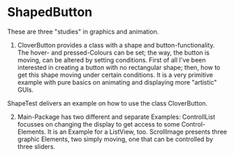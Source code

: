 # ShapedButton
These are three "studies" in graphics and animation.

1. CloverButton provides a class with a shape and button-functionality.
The hover- and pressed-Colours can be set; the way, the button is moving, can be altered by setting conditions.
First of all I've been interested in creating a button with no rectangular shape; 
then, how to get this shape moving under certain conditions.
It is a very primitive example with pure basics on animating and displaying more "artistic" GUIs.

ShapeTest delivers an example on how to use the class CloverButton.

2. Main-Package has two different and separate Examples:
ControllList focusses on changing the display to get access to some Control-Elements. It is an Example for a ListView, too.
ScrollImage presents three graphic Elements, two simply moving, one that can be controlled by three sliders.

